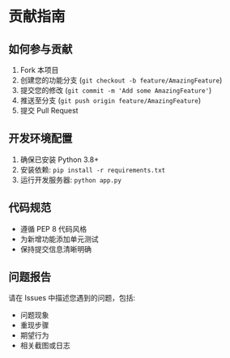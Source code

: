 # 贡献指南

## 如何参与贡献

1. Fork 本项目
2. 创建您的功能分支 (`git checkout -b feature/AmazingFeature`)
3. 提交您的修改 (`git commit -m 'Add some AmazingFeature'`)
4. 推送至分支 (`git push origin feature/AmazingFeature`)
5. 提交 Pull Request

## 开发环境配置

1. 确保已安装 Python 3.8+
2. 安装依赖: `pip install -r requirements.txt`
3. 运行开发服务器: `python app.py`

## 代码规范

- 遵循 PEP 8 代码风格
- 为新增功能添加单元测试
- 保持提交信息清晰明确

## 问题报告

请在 Issues 中描述您遇到的问题，包括:
- 问题现象
- 重现步骤
- 期望行为
- 相关截图或日志